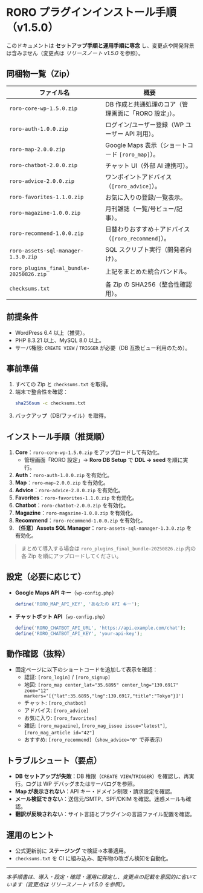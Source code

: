 # RORO プラグインインストール手順（v1.5.0）

このドキュメントは **セットアップ手順と運用手順に専念** し、変更点や開発背景は含みません（変更点は *リリースノート v1.5.0* を参照）。

## 同梱物一覧（Zip）
|ファイル名|概要|
|---|---|
|`roro-core-wp-1.5.0.zip`|DB 作成と共通処理のコア（管理画面に「RORO 設定」）。|
|`roro-auth-1.0.0.zip`|ログイン/ユーザー登録（WP ユーザー API 利用）。|
|`roro-map-2.0.0.zip`|Google Maps 表示（ショートコード `[roro_map]`）。|
|`roro-chatbot-2.0.0.zip`|チャット UI（外部 AI 連携可）。|
|`roro-advice-2.0.0.zip`|ワンポイントアドバイス（`[roro_advice]`）。|
|`roro-favorites-1.1.0.zip`|お気に入りの登録/一覧表示。|
|`roro-magazine-1.0.0.zip`|月刊雑誌（一覧/号ビュー/記事）。|
|`roro-recommend-1.0.0.zip`|日替わりおすすめ＋アドバイス（`[roro_recommend]`）。|
|`roro-assets-sql-manager-1.3.0.zip`|SQL スクリプト実行（開発者向け）。|
|`roro_plugins_final_bundle-20250826.zip`|上記をまとめた統合バンドル。|
|`checksums.txt`|各 Zip の SHA256（整合性確認用）。|

## 前提条件
- WordPress 6.4 以上（推奨）。
- PHP 8.3.21 以上、MySQL 8.0 以上。
- サーバ権限: `CREATE VIEW` / `TRIGGER` が必要（DB 互換ビュー利用のため）。

## 事前準備
1. すべての Zip と `checksums.txt` を取得。
2. 端末で整合性を確認：  
   ```bash
   sha256sum -c checksums.txt
   ```
3. バックアップ（DB/ファイル）を取得。

## インストール手順（推奨順）
1. **Core**：`roro-core-wp-1.5.0.zip` をアップロードして有効化。  
   - 管理画面「RORO 設定」→ **Roro DB Setup** で **DDL → seed** を順に実行。
2. **Auth**：`roro-auth-1.0.0.zip` を有効化。  
3. **Map**：`roro-map-2.0.0.zip` を有効化。  
4. **Advice**：`roro-advice-2.0.0.zip` を有効化。  
5. **Favorites**：`roro-favorites-1.1.0.zip` を有効化。  
6. **Chatbot**：`roro-chatbot-2.0.0.zip` を有効化。  
7. **Magazine**：`roro-magazine-1.0.0.zip` を有効化。  
8. **Recommend**：`roro-recommend-1.0.0.zip` を有効化。  
9. **（任意）Assets SQL Manager**：`roro-assets-sql-manager-1.3.0.zip` を有効化。  

> まとめて導入する場合は `roro_plugins_final_bundle-20250826.zip` 内の各 Zip を順にアップロードしてください。

## 設定（必要に応じて）
- **Google Maps API キー**（`wp-config.php`）  
  ```php
  define('RORO_MAP_API_KEY', 'あなたの API キー');
  ```
- **チャットボット API**（`wp-config.php`）  
  ```php
  define('RORO_CHATBOT_API_URL', 'https://api.example.com/chat');
  define('RORO_CHATBOT_API_KEY', 'your-api-key');
  ```

## 動作確認（抜粋）
- 固定ページに以下のショートコードを追加して表示を確認：
  - 認証: `[roro_login]` / `[roro_signup]`
  - 地図: ``[roro_map center_lat="35.6895" center_lng="139.6917" zoom="12" markers='[{"lat":35.6895,"lng":139.6917,"title":"Tokyo"}]']``
  - チャット: `[roro_chatbot]`
  - アドバイス: `[roro_advice]`
  - お気に入り: `[roro_favorites]`
  - 雑誌: `[roro_magazine]`, `[roro_mag_issue issue="latest"]`, `[roro_mag_article id="42"]`
  - おすすめ: `[roro_recommend]`（`show_advice="0"` で非表示）

## トラブルシュート（要点）
- **DB セットアップが失敗**：DB 権限（`CREATE VIEW`/`TRIGGER`）を確認し、再実行。ログは WP デバッグまたはサーバログを参照。
- **Map が表示されない**：API キー・ドメイン制限・請求設定を確認。
- **メール検証できない**：送信元/SMTP、SPF/DKIM を確認。迷惑メールも確認。
- **翻訳が反映されない**：サイト言語とプラグインの言語ファイル配置を確認。

## 運用のヒント
- 公式更新前に **ステージング** で検証→本番適用。
- `checksums.txt` を CI に組み込み、配布物の改ざん検知を自動化。

---
*本手順書は、導入・設定・確認・運用に限定し、変更点の記載を意図的に省いています（変更点は *リリースノート v1.5.0* を参照）。*
